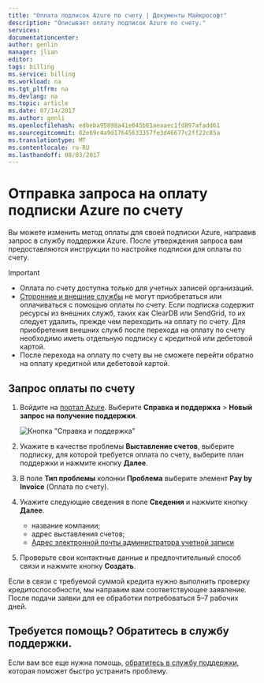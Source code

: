 ```yaml
---
title: "Оплата подписок Azure по счету | Документы Майкрософт"
description: "Описывает оплату подписок Azure по счету."
services: 
documentationcenter: 
author: genlin
manager: jlian
editor: 
tags: billing
ms.service: billing
ms.workload: na
ms.tgt_pltfrm: na
ms.devlang: na
ms.topic: article
ms.date: 07/14/2017
ms.author: genli
ms.openlocfilehash: edbeba95898a41e645b61aeaaec1fd897afadd61
ms.sourcegitcommit: 02e69c4a9d17645633357fe3d46677c2ff22c85a
ms.translationtype: MT
ms.contentlocale: ru-RU
ms.lasthandoff: 08/03/2017
---
```

# <a name="submit-a-request-to-pay-azure-subscription-by-invoice"></a>Отправка запроса на оплату подписки Azure по счету

Вы можете изменить метод оплаты для своей подписки Azure, направив запрос в службу поддержки Azure. После утверждения запроса вам предоставляются инструкции по настройке подписки для оплаты по счету.

> [!IMPORTANT]
> * Оплата по счету доступна только для учетных записей организаций.
> * [Сторонние и внешние службы](billing-understand-your-azure-marketplace-charges.md) не могут приобретаться или оплачиваться с помощью оплаты по счету. Если подписка содержит ресурсы из внешних служб, таких как ClearDB или SendGrid, то их следует удалить, прежде чем переходить на оплату по счету. Для приобретения внешних служб после перехода на оплату по счету необходимо иметь отдельную подписку с кредитной или дебетовой картой.
> * После перехода на оплату по счету вы не сможете перейти обратно на оплату кредитной или дебетовой картой.

## <a name="request-pay-by-invoice"></a>Запрос оплаты по счету

1. Войдите на [портал Azure](https://portal.azure.com/). Выберите **Справка и поддержка** > **Новый запрос на получение поддержки**.

    ![Кнопка "Справка и поддержка"](./media/billing-how-to-pay-by-invoice/helpandsupport.png)
1. Укажите в качестве проблемы **Выставление счетов**, выберите подписку, для которой требуется оплата по счету, выберите план поддержки и нажмите кнопку **Далее**.
1. В поле **Тип проблемы** колонки **Проблема** выберите элемент **Pay by Invoice** (Оплата по счету).
1. Укажите следующие сведения в поле **Сведения** и нажмите кнопку **Далее**.

    * название компании;
    * адрес выставления счетов;
    * [Адрес электронной почты администратора учетной записи](billing-add-change-azure-subscription-administrator.md#check-the-account-administrator-of-the-subscription)

1. Проверьте свои контактные данные и предпочтительный способ связи и нажмите кнопку **Создать**.

Если в связи с требуемой суммой кредита нужно выполнить проверку кредитоспособности, мы направим вам соответствующее заявление. После подачи заявки для ее обработки потребоваться 5–7 рабочих дней.

## <a name="need-help-contact-support"></a>Требуется помощь? Обратитесь в службу поддержки.

Если вам все еще нужна помощь, [обратитесь в службу поддержки](https://portal.azure.com/?#blade/Microsoft_Azure_Support/HelpAndSupportBlade), которая поможет быстро устранить проблему.